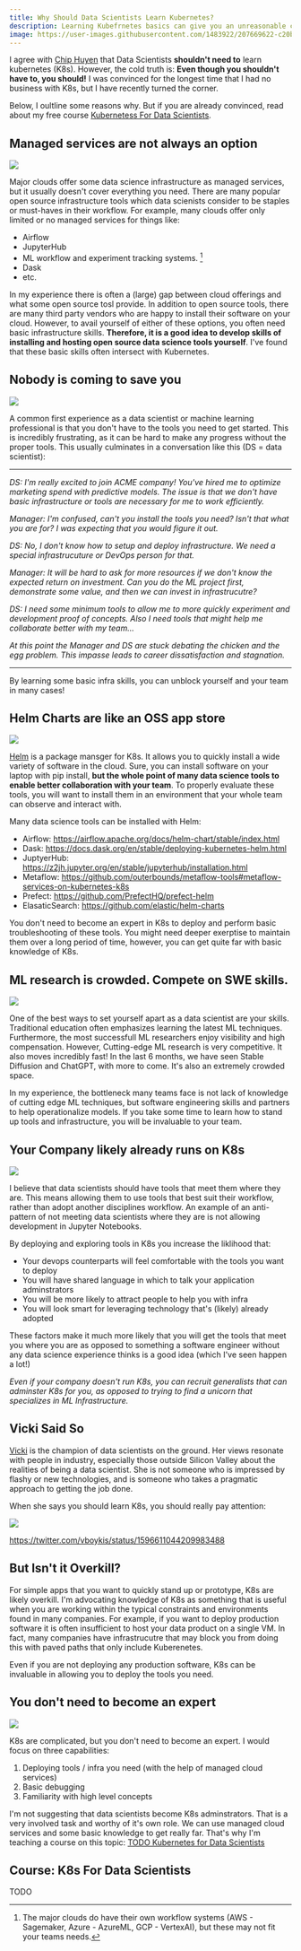 ```yaml
---
title: Why Should Data Scientists Learn Kubernetes?
description: Learning Kubefrnetes basics can give you an unreasonable competitive advantage as a data scientist and unblock your teams.
image: https://user-images.githubusercontent.com/1483922/207669622-c20b0c6c-5721-473c-ba03-b831000ef0a8.jpeg
---
```


I agree with [Chip Huyen](https://huyenchip.com/2021/09/13/data-science-infrastructure.html) that Data Scientists **shouldn't need to** learn kubernetes (K8s).   However, the cold truth is:  **Even though you shouldn't have to, you should!**  I was convinced for the longest time that I had no business with K8s, but I have recently turned the corner.

Below, I oultline some reasons why.  But if you are already convinced, read about my free course [Kubernetess For Data Scientists](#course-k8s-for-data-scientists).

## Managed services are not always an option

![](bellman_ds.jpeg)

Major clouds offer some data science infrastructure as managed services, but it usually doesn't cover everything you need. There are many popular open source infrastructure tools which data scienists consider to be staples or must-haves in their workflow.  For example, many clouds offer only limited or no managed services for things like:

- Airflow
- JupyterHub
- ML workflow and experiment tracking systems. [^1]
- Dask
- etc.

In my experience there is often a (large) gap between cloud offerings and what some open source tosl provide. In addition to open source tools, there are many third party vendors who are happy to install their software on your cloud.  However, to avail yourself of either of these options, you often need basic infrastructure skills.  **Therefore, it is a good idea to develop skills of installing and hosting open source data science tools yourself**. I've found that these basic skills often intersect with Kubernetes.

[^1]: The major clouds do have their own workflow systems (AWS - Sagemaker, Azure - AzureML, GCP - VertexAI), but these may not fit your teams needs.


## Nobody is coming to save you

![](20221212104110.png)

A common first experience as a data scientist or machine learning professional is that you don't have to the tools you need to get started.  This is incredibly frustrating, as it can be hard to make any progress without the proper tools.  This usually culminates in a conversation like this (DS = data scientist):

---

_DS: I'm really excited to join ACME company!  You've hired me to optimize marketing spend with predictive models.  The issue is that we don't have basic infrastructure or tools are necessary for me to work efficiently._

_Manager: I'm confused, can't you install the tools you need?  Isn't that what you are for?  I was expecting that you would figure it out._

_DS:  No, I don't know how to setup and deploy infrastructure.  We need a special infrastrucuture or DevOps person for that._

_Manager: It will be hard to ask for more resources if we don't know the expected return on investment.  Can you do the ML project first, demonstrate some value, and then we can invest in infrastrucutre?_

_DS:  I need some minimum tools to allow me to more quickly experiment and development proof of concepts.  Also I need tools that might help me collaborate better with my team..._

_At this point the Manager and DS are stuck debating the chicken and the egg problem.  This impasse leads to career dissatisfaction and stagnation._

---

By learning some basic infra skills, you can unblock yourself and your team in many cases!


## Helm Charts are like an OSS app store

![](20221212110053.png)

[Helm](https://helm.sh/) is a package mansger for K8s.   It allows you to quickly install a wide variety of software in the cloud.  Sure, you can install software on your laptop with pip install, **but the whole point of many data science tools to enable better collaboration with your team**.  To properly evaluate these tools, you will want to install them in an environment that your whole team can observe and interact with.   

Many data science tools can be installed with Helm:  

- Airflow: https://airflow.apache.org/docs/helm-chart/stable/index.html
- Dask: https://docs.dask.org/en/stable/deploying-kubernetes-helm.html
- JuptyerHub: https://z2jh.jupyter.org/en/stable/jupyterhub/installation.html
- Metaflow: https://github.com/outerbounds/metaflow-tools#metaflow-services-on-kubernetes-k8s
- Prefect: https://github.com/PrefectHQ/prefect-helm
- ElasaticSearch: https://github.com/elastic/helm-charts

You don't need to become an expert in K8s to deploy and perform basic troubleshooting of these tools.  You might need deeper exerptise to maintain them over a long period of time, however, you can get quite far with basic knowledge of K8s. 

## ML research is crowded.  Compete on SWE skills.

![](20221212122136.png)

One of the best ways to set yourself apart as a data scientist are your skills.  Traditional education often emphasizes learning the latest ML techniques.  Furthermore, the most successfull ML researchers enjoy visibility and high compensation.  However, Cutting-edge ML research is very competitive.  It also moves incredibly fast!  In the last 6 months, we have seen Stable Diffusion and ChatGPT, with more to come.  It's also an extremely crowded space.

In my experience, the bottleneck many teams face is not lack of knowledge of cutting edge ML techniques, but software engineering skills and partners to help operationalize  models.  If you take some time to learn how to stand up tools and infrastructure, you will be invaluable to your team.  


## Your Company likely already runs on K8s

![](shaking_hands.jpeg)

I believe that data scientists should have tools that meet them where they are.  This means allowing them to use tools that best suit their workflow, rather than adopt another disciplines workflow.  An example of an anti-pattern of not meeting data scientists where they are is not allowing development in Jupyter Notebooks.  

By deploying and exploring tools in K8s you increase the liklihood that:

- Your devops counterparts will feel comfortable with the tools you want to deploy
- You will have shared language in which to talk your application adminstrators
- You will be more likely to attract people to help you with infra
- You will look smart for leveraging technology that's (likely) already adopted  

These factors make it much more likely that you will get the tools that meet you where you are as opposed to something a software engineer without any data science experience thinks is a good idea (which I've seen happen a lot!)

_Even if your company doesn't run K8s, you can recruit generalists that can adminster K8s for you, as opposed to trying to find a unicorn that specializes in ML Infrastructure._

## Vicki Said So

[Vicki](https://vickiboykis.com/) is the champion of data scientists on the ground.  Her views resonate with people in industry, especially those outside Silicon Valley about the realities of being a data scientist.  She is not someone who is impressed by flashy or new technologies, and is someone who takes a pragmatic approach to getting the job done.  

When she says you should learn K8s, you should really pay attention:

![](20221212131043.png)

https://twitter.com/vboykis/status/1596611044209983488

## But Isn't it Overkill?

For simple apps that you want to quickly stand up or prototype, K8s are likely overkill.  I'm advocating knowledge of K8s as something that is useful when you are working within the typical constraints and environments found in many companies.  For example, if you want to deploy production software it is often insufficient to host your data product on a single VM.  In fact, many companies have infrastrucutre that may block you from doing this with paved paths that only include Kuberenetes.

Even if you are not deploying any production software, K8s can be invaluable in allowing you to deploy the tools you need.

## You don't need to become an expert

![](20221212115117.png)

K8s are complicated, but you don't need to become an expert.  I would focus on three  capabilities:

1. Deploying tools / infra you need (with the help of managed cloud services)
2. Basic debugging 
3. Familiarity with high level concepts

I'm not suggesting that data scientists become K8s adminstrators.  That is a very involved task and worthy of it's own role.  We can use managed cloud services and some basic knowledge to get really far. That's why I'm teaching a course on this topic: [TODO Kubernetes for Data Scientists]()

## Course: K8s For Data Scientists

TODO
